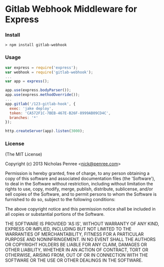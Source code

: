 # Gitlab Webhook Middleware for Express

### Install

    > npm install gitlab-webhook
    
### Usage

```javascript
var express = require('express');
var webhook = require('gitlab-webhook');
...
var app = express();

app.use(express.bodyParser());
app.use(express.methodOverride());
...
app.gitlab('/123-gitlab-hook', {
  exec: 'jake deploy',
  token: 'CA572F1C-7BEB-467E-B26F-8999AB09CD4C',
  branches: '*'
});

http.createServer(app).listen(3000);
```

### License 
  
  (The MIT License)
  
  Copyright (c) 2013 Nicholas Penree &lt;nick@penree.com&gt;
  
  Permission is hereby granted, free of charge, to any person obtaining
  a copy of this software and associated documentation files (the
  'Software'), to deal in the Software without restriction, including
  without limitation the rights to use, copy, modify, merge, publish,
  distribute, sublicense, and/or sell copies of the Software, and to
  permit persons to whom the Software is furnished to do so, subject to
  the following conditions:
  
  The above copyright notice and this permission notice shall be
  included in all copies or substantial portions of the Software.
  
  THE SOFTWARE IS PROVIDED 'AS IS', WITHOUT WARRANTY OF ANY KIND,
  EXPRESS OR IMPLIED, INCLUDING BUT NOT LIMITED TO THE WARRANTIES OF
  MERCHANTABILITY, FITNESS FOR A PARTICULAR PURPOSE AND NONINFRINGEMENT.
  IN NO EVENT SHALL THE AUTHORS OR COPYRIGHT HOLDERS BE LIABLE FOR ANY
  CLAIM, DAMAGES OR OTHER LIABILITY, WHETHER IN AN ACTION OF CONTRACT,
  TORT OR OTHERWISE, ARISING FROM, OUT OF OR IN CONNECTION WITH THE
  SOFTWARE OR THE USE OR OTHER DEALINGS IN THE SOFTWARE.